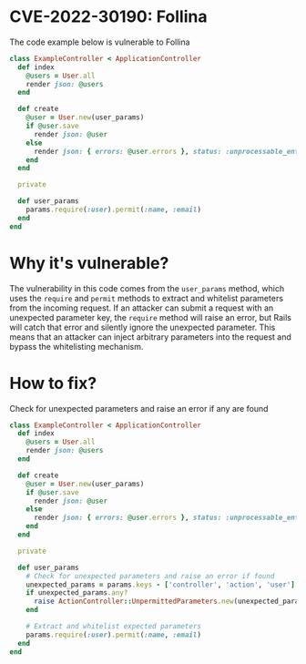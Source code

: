# CVE-2022-30190: Follina

The code example below is vulnerable to Follina

```ruby
class ExampleController < ApplicationController
  def index
    @users = User.all
    render json: @users
  end

  def create
    @user = User.new(user_params)
    if @user.save
      render json: @user
    else
      render json: { errors: @user.errors }, status: :unprocessable_entity
    end
  end

  private

  def user_params
    params.require(:user).permit(:name, :email)
  end
end
```

# Why it's vulnerable?

The vulnerability in this code comes from the ```user_params``` method, which uses the ```require``` and ```permit``` methods to extract and whitelist parameters from the incoming request. If an attacker can submit a request with an unexpected parameter key, the ```require``` method will raise an error, but Rails will catch that error and silently ignore the unexpected parameter. This means that an attacker can inject arbitrary parameters into the request and bypass the whitelisting mechanism.

# How to fix?

Check for unexpected parameters and raise an error if any are found

```ruby
class ExampleController < ApplicationController
  def index
    @users = User.all
    render json: @users
  end

  def create
    @user = User.new(user_params)
    if @user.save
      render json: @user
    else
      render json: { errors: @user.errors }, status: :unprocessable_entity
    end
  end

  private

  def user_params
    # Check for unexpected parameters and raise an error if found
    unexpected_params = params.keys - ['controller', 'action', 'user']
    if unexpected_params.any?
      raise ActionController::UnpermittedParameters.new(unexpected_params)
    end

    # Extract and whitelist expected parameters
    params.require(:user).permit(:name, :email)
  end
end
```

